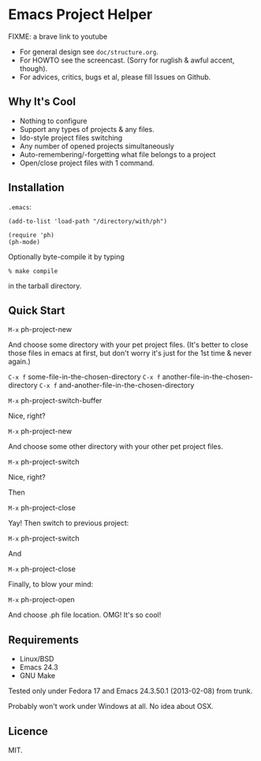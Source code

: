 # Emacs Project Helper

FIXME: a brave link to youtube

* For general design see `doc/structure.org`.
* For HOWTO see the screencast. (Sorry for ruglish & awful accent,
  though).
* For advices, critics, bugs et al, please fill Issues on Github.

## Why It's Cool

* Nothing to configure
* Support any types of projects & any files.
* Ido-style project files switching
* Any number of opened projects simultaneously
* Auto-remembering/-forgetting what file belongs to a project
* Open/close project files with 1 command.

## Installation

`.emacs`:

    (add-to-list 'load-path "/directory/with/ph")

	(require 'ph)
    (ph-mode)

Optionally byte-compile it by typing

    % make compile

in the tarball directory.

## Quick Start

`M-x` ph-project-new

And choose some directory with your pet project files. (It's better to
close those files in emacs at first, but don't worry it's just for the
1st time & never again.)

`C-x f` some-file-in-the-chosen-directory
`C-x f` another-file-in-the-chosen-directory
`C-x f` and-another-file-in-the-chosen-directory

`M-x` ph-project-switch-buffer

Nice, right?

`M-x` ph-project-new

And choose some other directory with your other pet project files.

`M-x` ph-project-switch

Nice, right?

Then

`M-x` ph-project-close

Yay! Then switch to previous project:

`M-x` ph-project-switch

And

`M-x` ph-project-close

Finally, to blow your mind:

`M-x` ph-project-open

And choose .ph file location. OMG! It's so cool!

## Requirements

* Linux/BSD
* Emacs 24.3
* GNU Make

Tested only under Fedora 17 and Emacs 24.3.50.1 (2013-02-08) from trunk.

Probably won't work under Windows at all. No idea about OSX.

## Licence

MIT.
